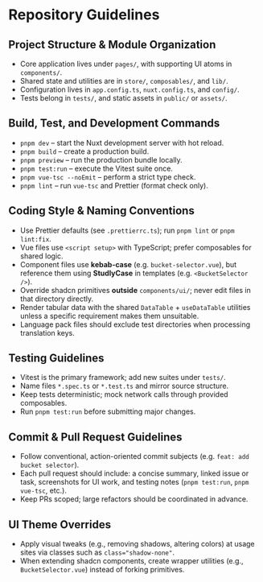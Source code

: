 # Repository Guidelines

## Project Structure & Module Organization
- Core application lives under `pages/`, with supporting UI atoms in `components/`.
- Shared state and utilities are in `store/`, `composables/`, and `lib/`.
- Configuration lives in `app.config.ts`, `nuxt.config.ts`, and `config/`.
- Tests belong in `tests/`, and static assets in `public/` or `assets/`.

## Build, Test, and Development Commands
- `pnpm dev` – start the Nuxt development server with hot reload.
- `pnpm build` – create a production build.
- `pnpm preview` – run the production bundle locally.
- `pnpm test:run` – execute the Vitest suite once.
- `pnpm vue-tsc --noEmit` – perform a strict type check.
- `pnpm lint` – run `vue-tsc` and Prettier (format check only).

## Coding Style & Naming Conventions
- Use Prettier defaults (see `.prettierrc.ts`); run `pnpm lint` or `pnpm lint:fix`.
- Vue files use `<script setup>` with TypeScript; prefer composables for shared logic.
- Component files use **kebab-case** (e.g. `bucket-selector.vue`), but reference them using **StudlyCase** in templates (e.g. `<BucketSelector />`).
- Override shadcn primitives **outside** `components/ui/`; never edit files in that directory directly.
- Render tabular data with the shared `DataTable` + `useDataTable` utilities unless a specific requirement makes them unsuitable.
- Language pack files should exclude test directories when processing translation keys.

## Testing Guidelines
- Vitest is the primary framework; add new suites under `tests/`.
- Name files `*.spec.ts` or `*.test.ts` and mirror source structure.
- Keep tests deterministic; mock network calls through provided composables.
- Run `pnpm test:run` before submitting major changes.

## Commit & Pull Request Guidelines
- Follow conventional, action-oriented commit subjects (e.g. `feat: add bucket selector`).
- Each pull request should include: a concise summary, linked issue or task, screenshots for UI work, and testing notes (`pnpm test:run`, `pnpm vue-tsc`, etc.).
- Keep PRs scoped; large refactors should be coordinated in advance.

## UI Theme Overrides
- Apply visual tweaks (e.g., removing shadows, altering colors) at usage sites via classes such as `class="shadow-none"`.
- When extending shadcn components, create wrapper utilities (e.g., `BucketSelector.vue`) instead of forking primitives.
